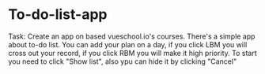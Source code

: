 # To-do-list-app
Task: Create an app on based vueschool.io's courses.
There's a simple app about to-do list. You can add your plan on a day, if you click LBM you will cross out your record, if you click RBM you will make it high priority.
To start you need to click "Show list", also ypu can hide it by clicking "Cancel"
